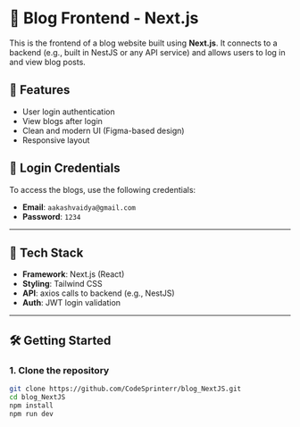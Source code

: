 # 📘 Blog Frontend - Next.js

This is the frontend of a blog website built using **Next.js**. It connects to a backend (e.g., built in NestJS or any API service) and allows users to log in and view blog posts.

## 🚀 Features

- User login authentication
- View blogs after login
- Clean and modern UI (Figma-based design)
- Responsive layout

## 🔑 Login Credentials

To access the blogs, use the following credentials:

- **Email**: `aakashvaidya@gmail.com`
- **Password**: `1234`

---

## 🧰 Tech Stack

- **Framework**: Next.js (React)
- **Styling**: Tailwind CSS 
- **API**: axios calls to backend (e.g., NestJS)
- **Auth**: JWT login validation

---

## 🛠️ Getting Started

### 1. Clone the repository
```bash
git clone https://github.com/CodeSprinterr/blog_NextJS.git
cd blog_NextJS
npm install
npm run dev